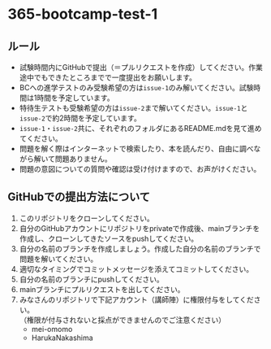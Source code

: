 # 365-bootcamp-test-1

## ルール

* 試験時間内にGitHubで提出（＝プルリクエストを作成）してください。作業途中でもできたところまでで一度提出をお願いします。
* BCへの進学テストのみ受験希望の方は`issue-1`のみ解いてください。試験時間は1時間を予定しています。
* 特待生テストも受験希望の方は`issue-2`まで解いてください。`issue-1`と`issue-2`で約2時間を予定しています。
* `issue-1`・`issue-2`共に、それぞれのフォルダにあるREADME.mdを見て進めてください。
* 問題を解く際はインターネットで検索したり、本を読んだり、自由に調べながら解いて問題ありません。
* 問題の意図についての質問や確認は受け付けますので、お声がけください。

## GitHubでの提出方法について

1. このリポジトリをクローンしてください。
2. 自分のGitHubアカウントにリポジトリをprivateで作成後、mainブランチを作成し、クローンしてきたソースをpushしてください。
3. 自分の名前のブランチを作成しましょう。作成した自分の名前のブランチで問題を解いてください。
4. 適切なタイミングでコミットメッセージを添えてコミットしてください。
5. 自分の名前のブランチにpushしてください。
6. mainブランチにプルリクエストを出してください。
7. みなさんのリポジトリで下記アカウント（講師陣）に権限付与をしてください。<br>
（権限が付与されないと採点ができませんのでご注意ください）
   * mei-omomo
   * HarukaNakashima